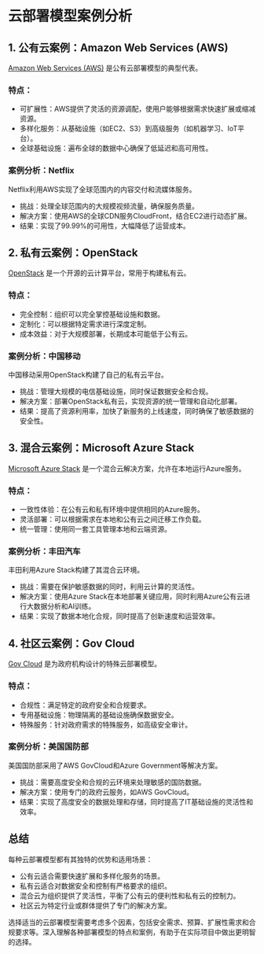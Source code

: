 # 云部署模型案例分析

## 1. 公有云案例：Amazon Web Services (AWS)

[Amazon Web Services (AWS)](https://aws.amazon.com/) 是公有云部署模型的典型代表。

### 特点：
- 可扩展性：AWS提供了灵活的资源调配，使用户能够根据需求快速扩展或缩减资源。
- 多样化服务：从基础设施（如EC2、S3）到高级服务（如机器学习、IoT平台）。
- 全球基础设施：遍布全球的数据中心确保了低延迟和高可用性。

### 案例分析：Netflix
Netflix利用AWS实现了全球范围内的内容交付和流媒体服务。

- 挑战：处理全球范围内的大规模视频流量，确保服务质量。
- 解决方案：使用AWS的全球CDN服务CloudFront，结合EC2进行动态扩展。
- 结果：实现了99.99%的可用性，大幅降低了运营成本。

## 2. 私有云案例：OpenStack

[OpenStack](https://www.openstack.org/) 是一个开源的云计算平台，常用于构建私有云。

### 特点：
- 完全控制：组织可以完全掌控基础设施和数据。
- 定制化：可以根据特定需求进行深度定制。
- 成本效益：对于大规模部署，长期成本可能低于公有云。

### 案例分析：中国移动
中国移动采用OpenStack构建了自己的私有云平台。

- 挑战：管理大规模的电信基础设施，同时保证数据安全和合规。
- 解决方案：部署OpenStack私有云，实现资源的统一管理和自动化部署。
- 结果：提高了资源利用率，加快了新服务的上线速度，同时确保了敏感数据的安全性。

## 3. 混合云案例：Microsoft Azure Stack

[Microsoft Azure Stack](https://azure.microsoft.com/en-us/products/azure-stack/) 是一个混合云解决方案，允许在本地运行Azure服务。

### 特点：
- 一致性体验：在公有云和私有环境中提供相同的Azure服务。
- 灵活部署：可以根据需求在本地和公有云之间迁移工作负载。
- 统一管理：使用同一套工具管理本地和云端资源。

### 案例分析：丰田汽车
丰田利用Azure Stack构建了其混合云环境。

- 挑战：需要在保护敏感数据的同时，利用云计算的灵活性。
- 解决方案：使用Azure Stack在本地部署关键应用，同时利用Azure公有云进行大数据分析和AI训练。
- 结果：实现了数据本地化合规，同时提高了创新速度和运营效率。

## 4. 社区云案例：Gov Cloud

[Gov Cloud](https://cloud.google.com/solutions/government) 是为政府机构设计的特殊云部署模型。

### 特点：
- 合规性：满足特定的政府安全和合规要求。
- 专用基础设施：物理隔离的基础设施确保数据安全。
- 特殊服务：针对政府需求的特殊服务，如高级安全审计。

### 案例分析：美国国防部
美国国防部采用了AWS GovCloud和Azure Government等解决方案。

- 挑战：需要高度安全和合规的云环境来处理敏感的国防数据。
- 解决方案：使用专门的政府云服务，如AWS GovCloud。
- 结果：实现了高度安全的数据处理和存储，同时提高了IT基础设施的灵活性和效率。

## 总结

每种云部署模型都有其独特的优势和适用场景：

- 公有云适合需要快速扩展和多样化服务的场景。
- 私有云适合对数据安全和控制有严格要求的组织。
- 混合云为组织提供了灵活性，平衡了公有云的便利性和私有云的控制力。
- 社区云为特定行业或群体提供了专门的解决方案。

选择适当的云部署模型需要考虑多个因素，包括安全需求、预算、扩展性需求和合规要求等。深入理解各种部署模型的特点和案例，有助于在实际项目中做出更明智的选择。